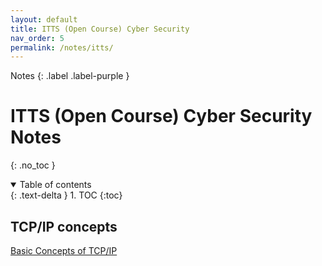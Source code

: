 ```yaml
---
layout: default
title: ITTS (Open Course) Cyber Security
nav_order: 5
permalink: /notes/itts/
---
```

Notes 
{: .label .label-purple }

# ITTS (Open Course) Cyber Security Notes
{: .no_toc }

<details open markdown="block">
  <summary>
    Table of contents
  </summary>
  {: .text-delta }
1. TOC
{:toc}
</details>

## TCP/IP concepts
[Basic Concepts of TCP/IP](/notes/network/tcpip)
